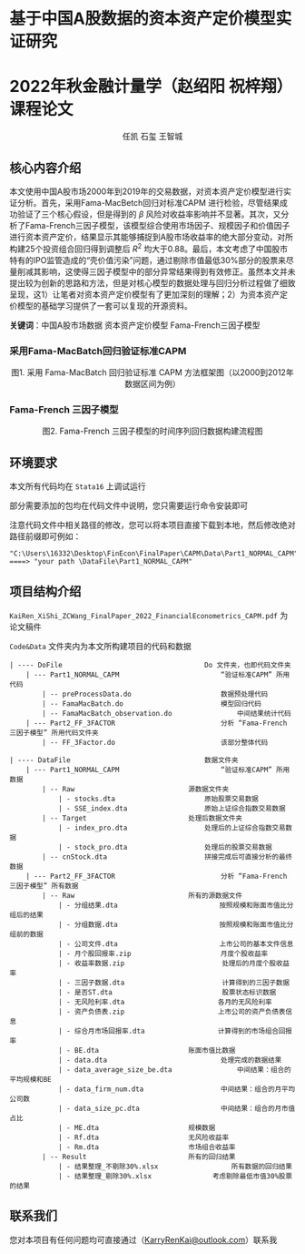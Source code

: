# 基于中国A股数据的资本资产定价模型实证研究

# 2022年秋金融计量学（赵绍阳 祝梓翔）课程论文

<center>任凯 石玺 王智城</center>

## 核心内容介绍

​		本文使用中国A股市场2000年到2019年的交易数据，对资本资产定价模型进行实证分析。首先，采用Fama-MacBetch回归对标准CAPM 进行检验，尽管结果成功验证了三个核心假设，但是得到的 $\beta$ 风险对收益率影响并不显著。其次，又分析了Fama-French三因子模型，该模型综合使用市场因子、规模因子和价值因子进行资本资产定价，结果显示其能够捕捉到A股市场收益率的绝大部分变动，对所构建25个投资组合回归得到调整后 $R^2$ 均大于0.88。最后，本文考虑了中国股市特有的IPO监管造成的“壳价值污染”问题，通过剔除市值最低30%部分的股票来尽量削减其影响，这使得三因子模型中的部分异常结果得到有效修正。虽然本文并未提出较为创新的思路和方法，但是对核心模型的数据处理与回归分析过程做了细致呈现，这1）让笔者对资本资产定价模型有了更加深刻的理解；2）为资本资产定价模型的基础学习提供了一套可以复现的开源资料。

**关键词**：中国A股市场数据 资本资产定价模型 Fama-French三因子模型

### 采用Fama-MacBatch回归验证标准CAPM



<center>图1. 采用 Fama-MacBatch 回归验证标准 CAPM 方法框架图（以2000到2012年数据区间为例）</center>



### Fama-French 三因子模型



<center>图2. Fama-French 三因子模型的时间序列回归数据构建流程图</center>



## 环境要求

本文所有代码均在 `Stata16` 上调试运行

部分需要添加的包均在代码文件中说明，您只需要运行命令安装即可

注意代码文件中相关路径的修改，您可以将本项目直接下载到本地，然后修改绝对路径前缀即可例如：

```apl
"C:\Users\16332\Desktop\FinEcon\FinalPaper\CAPM\Data\Part1_NORMAL_CAPM" ====> "your path \DataFile\Part1_NORMAL_CAPM"
```



## 项目结构介绍

`KaiRen_XiShi_ZCWang_FinalPaper_2022_FinancialEconometrics_CAPM.pdf` 为论文稿件

`Code&Data` 文件夹内为本文所构建项目的代码和数据

```apl
| ---- DoFile 									Do 文件夹，也即代码文件夹
	| --- Part1_NORMAL_CAPM 					 	“验证标准CAPM” 所用代码
		| -- preProcessData.do 					 	数据预处理代码
		| -- FamaMacBatch.do 					 	模型回归代码
		| -- FamaMacBatch_observation.do 		 		中间结果统计代码	
	| --- Part2_FF_3FACTOR     						分析 “Fama-French 三因子模型” 所用代码文件夹
		| -- FF_3Factor.do     						该部分整体代码
		
| ---- DataFile 								数据文件夹
	| --- Part1_NORMAL_CAPM  						“验证标准CAPM” 所用数据
		| -- Raw							源数据文件夹
			| - stocks.dta						原始股票交易数据
			| - SSE_index.dta					原始上证综合指数交易数据
		| -- Target							处理后数据文件夹
			| - index_pro.dta					处理后的上证综合指数交易数据
			| - stock_pro.dta					处理后的股票交易数据
		| -- cnStock.dta						拼接完成后可直接分析的最终数据
	| --- Part2_FF_3FACTOR 							分析 “Fama-French 三因子模型” 所有数据
		| -- Raw							所有的源数据文件
			| - 分组结果.dta					     按照规模和账面市值比分组后的结果
			| - 分组数据.dta					     按照规模和账面市值比分组前的数据
			| - 公司文件.dta					     上市公司的基本文件信息
			| - 月个股回报率.zip			   		    月度个股收益率
			| - 收益率数据.zip					     处理后的月度个股收益率
			| - 三因子数据.dta					     计算得到的三因子数据
			| - 是否ST.dta				  	       股票状态标识数据
			| - 无风险利率.dta					    各月的无风险利率
			| - 资产负债表.zip					    上市公司的资产负债表信息
			| - 综合月市场回报率.dta		  		  计算得到的市场组合回报率
			| - BE.dta						账面市值比数据
			| - data.dta					        处理完成的数据结果
			| - data_average_size_be.dta				中间结果：组合的平均规模和BE
			| - data_firm_num.dta					中间结果：组合的月平均公司数
			| - data_size_pc.dta					中间结果：组合的月市值占比
			| - ME.dta						规模数据
			| - Rf.dta						无风险收益率
			| - Rm.dta						市场组合收益率
		| -- Result							所有的回归结果
			| - 结果整理_不剔除30%.xlsx	   			  所有数据的回归结果
			| - 结果整理_剔除30%.xlsx				  考虑剔除最低市值30%股票的结果

```

## 联系我们

您对本项目有任何问题均可直接通过（KarryRenKai@outlook.com）联系我
